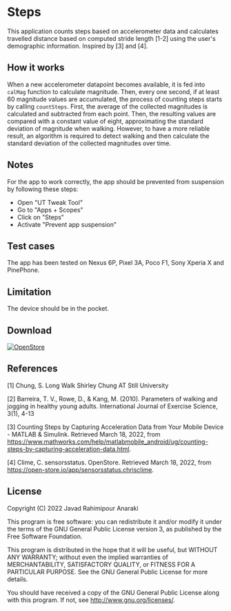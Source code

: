 # Steps
This application counts steps based on accelerometer data and calculates travelled distance based on computed stride length [1-2] using the user's demographic information. Inspired by [3] and [4].

## How it works
When a new accelerometer datapoint becomes available, it is fed into `calMag` function to calculate magnitude. Then, every one second, if at least 60 magnitude values are accumulated, the process of counting steps starts by calling `countSteps`. First, the average of the collected magnitudes is calculated and subtracted from each point. Then, the resulting values are compared with a constant value of eight, approximating the standard deviation of magnitude when walking. However, to have a more reliable result, an algorithm is required to detect walking and then calculate the standard deviation of the collected magnitudes over time.

## Notes
For the app to work correctly, the app should be prevented from suspension by following these steps:
- Open "UT Tweak Tool"
- Go to "Apps + Scopes"
- Click on "Steps"
- Activate "Prevent app suspension"

## Test cases
The app has been tested on Nexus 6P, Pixel 3A, Poco F1, Sony Xperia X and PinePhone.

## Limitation
The device should be in the pocket.

## Download
[![OpenStore](https://open-store.io/badges/en_US.png)](https://open-store.io/app/steps.jranaraki)

## References
[1] Chung, S. Long Walk Shirley Chung AT Still University

[2] Barreira, T. V., Rowe, D., & Kang, M. (2010). Parameters of walking and jogging in healthy young adults. International Journal of Exercise Science, 3(1), 4-13

[3] Counting Steps by Capturing Acceleration Data from Your Mobile Device - MATLAB &amp; Simulink. Retrieved March 18, 2022, from https://www.mathworks.com/help/matlabmobile_android/ug/counting-steps-by-capturing-acceleration-data.html.

[4] Clime, C. sensorsstatus. OpenStore. Retrieved March 18, 2022, from https://open-store.io/app/sensorsstatus.chrisclime.

## License
Copyright (C) 2022  Javad Rahimipour Anaraki

This program is free software: you can redistribute it and/or modify it under the terms of the GNU General Public License version 3, as published
by the Free Software Foundation.

This program is distributed in the hope that it will be useful, but WITHOUT ANY WARRANTY; without even the implied warranties of MERCHANTABILITY, SATISFACTORY QUALITY, or FITNESS FOR A PARTICULAR PURPOSE.  See the GNU General Public License for more details.

You should have received a copy of the GNU General Public License along with this program.  If not, see <http://www.gnu.org/licenses/>.
